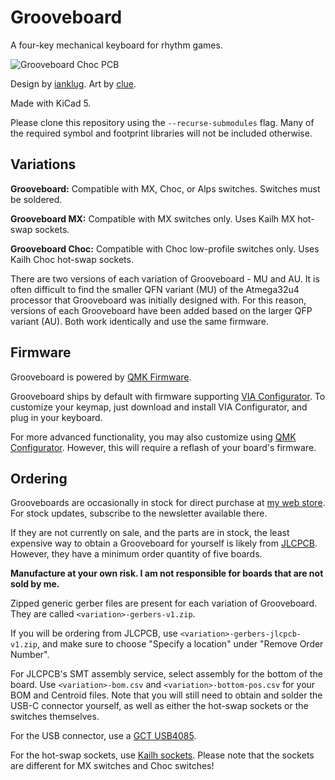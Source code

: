 # Grooveboard
A four-key mechanical keyboard for rhythm games.

![Grooveboard Choc PCB](https://i.imgur.com/wbMkbHX.jpg)

Design by [ianklug](https://ianklug.com). Art by [clue](https://clue.graphics).

Made with KiCad 5.

Please clone this repository using the `--recurse-submodules` flag. Many of the required symbol and footprint libraries will not be included otherwise.

## Variations

**Grooveboard:** Compatible with MX, Choc, or Alps switches. Switches must be soldered.

**Grooveboard MX:** Compatible with MX switches only. Uses Kailh MX hot-swap sockets.

**Grooveboard Choc:** Compatible with Choc low-profile switches only. Uses Kailh Choc hot-swap sockets.

There are two versions of each variation of Grooveboard - MU and AU. It is often difficult to find the smaller QFN variant (MU) of the Atmega32u4 processor that Grooveboard was initially designed with. For this reason, versions of each Grooveboard have been added based on the larger QFP variant (AU). Both work identically and use the same firmware.

## Firmware

Grooveboard is powered by [QMK Firmware](https://qmk.fm).

Grooveboard ships by default with firmware supporting [VIA Configurator](https://caniusevia.com). To customize your keymap, just download and install VIA Configurator, and plug in your keyboard.

For more advanced functionality, you may also customize using [QMK Configurator](https://config.qmk.fm). However, this will require a reflash of your board's firmware.

## Ordering

Grooveboards are occasionally in stock for direct purchase at [my web store](https://shop.ianklug.com). For stock updates, subscribe to the newsletter available there.

If they are not currently on sale, and the parts are in stock, the least expensive way to obtain a Grooveboard for yourself is likely from [JLCPCB](https://jlcpcb.com). However, they have a minimum order quantity of five boards.

**Manufacture at your own risk. I am not responsible for boards that are not sold by me.**

Zipped generic gerber files are present for each variation of Grooveboard. They are called `<variation>-gerbers-v1.zip`.

If you will be ordering from JLCPCB, use `<variation>-gerbers-jlcpcb-v1.zip`, and make sure to choose "Specify a location" under "Remove Order Number".

For JLCPCB's SMT assembly service, select assembly for the bottom of the board. Use `<variation>-bom.csv` and `<variation>-bottom-pos.csv` for your BOM and Centroid files. Note that you will still need to obtain and solder the USB-C connector yourself, as well as either the hot-swap sockets or the switches themselves.

For the USB connector, use a [GCT USB4085](https://gct.co/connector/usb4085).

For the hot-swap sockets, use [Kailh sockets](https://www.kailhswitch.com/mechanical-keyboard-switches/box-switches/mechanical-keyboard-switches-kailh-pcb-socket.html). Please note that the sockets are different for MX switches and Choc switches!
